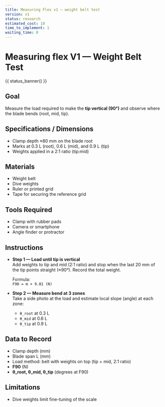```yaml
---
title: Measuring Flex v1 — weight belt test
version: v1
status: research
estimated_cost: 10
time_to_implement: 1
waiting_time: 0
---
```

# Measuring flex V1 — Weight Belt Test
{{ status_banner() }}

## Goal
Measure the load required to make the **tip vertical (90°)** and observe where the blade bends (root, mid, tip).

## Specifications / Dimensions
- Clamp depth ≈80 mm on the blade root
- Marks at 0.3 L (root), 0.6 L (mid), and 0.9 L (tip)
- Weights applied in a 2:1 ratio (tip:mid)

## Materials
- Weight belt
- Dive weights
- Ruler or printed grid
- Tape for securing the reference grid

## Tools Required
- Clamp with rubber pads
- Camera or smartphone
- Angle finder or protractor

## Instructions
- **Step 1 — Load until tip is vertical**  
  Add weights to tip and mid (2:1 ratio) and stop when the last 20 mm of the tip points straight (≈90°). Record the total weight.

  Formula:  
  `F90 = m × 9.81 (N)`

- **Step 2 — Measure bend at 3 zones**  
  Take a side photo at the load and estimate local slope (angle) at each zone:
  - `θ_root` at 0.3 L
  - `θ_mid` at 0.6 L
  - `θ_tip` at 0.9 L

## Data to Record
- Clamp depth (mm)
- Blade span L (mm)
- Load method: belt with weights on top (tip + mid, 2:1 ratio)
- **F90** (N)
- **θ_root, θ_mid, θ_tip** (degrees at F90)

## Limitations
- Dive weights limit fine-tuning of the scale  